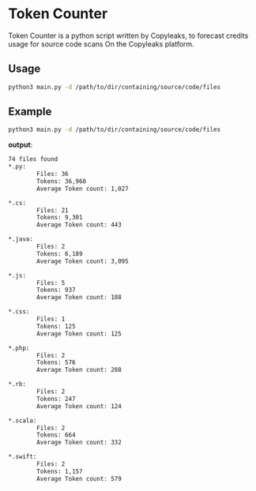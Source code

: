 # Token Counter
Token Counter is a python script written by Copyleaks, to forecast credits usage for source code scans On the Copyleaks platform.

## Usage
```bash
python3 main.py -d /path/to/dir/containing/source/code/files
```

## Example
```bash
python3 main.py -d /path/to/dir/containing/source/code/files
```

<b>output</b>:

```bash
74 files found
*.py:
        Files: 36
        Tokens: 36,960
        Average Token count: 1,027

*.cs:
        Files: 21
        Tokens: 9,301
        Average Token count: 443

*.java:
        Files: 2
        Tokens: 6,189
        Average Token count: 3,095

*.js:
        Files: 5
        Tokens: 937
        Average Token count: 188

*.css:
        Files: 1
        Tokens: 125
        Average Token count: 125

*.php:
        Files: 2
        Tokens: 576
        Average Token count: 288

*.rb:
        Files: 2
        Tokens: 247
        Average Token count: 124

*.scala:
        Files: 2
        Tokens: 664
        Average Token count: 332

*.swift:
        Files: 2
        Tokens: 1,157
        Average Token count: 579
```

